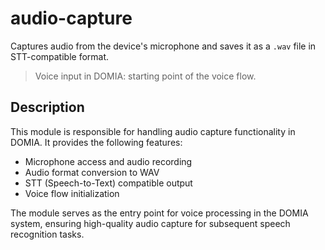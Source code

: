 # audio-capture

Captures audio from the device's microphone and saves it as a `.wav` file in STT-compatible format.

> Voice input in DOMIA: starting point of the voice flow.

## Description

This module is responsible for handling audio capture functionality in DOMIA. It provides the following features:

- Microphone access and audio recording
- Audio format conversion to WAV
- STT (Speech-to-Text) compatible output
- Voice flow initialization

The module serves as the entry point for voice processing in the DOMIA system, ensuring high-quality audio capture for subsequent speech recognition tasks.
